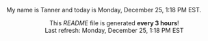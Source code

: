 My name is Tanner and today is Monday, December 25, 1:18 PM EST.

<p align="center">This <i>README</i> file is generated <b>every 3 hours</b>!</br>Last refresh: Monday, December 25, 1:18 PM EST<br /></p>
